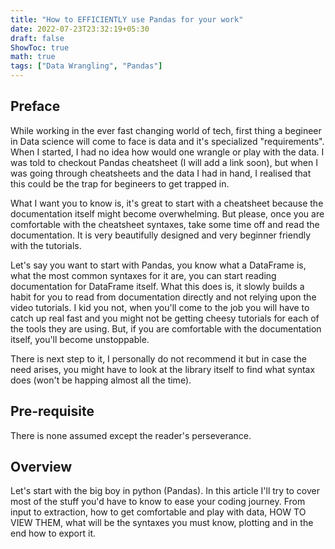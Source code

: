 ```yaml
---
title: "How to EFFICIENTLY use Pandas for your work"
date: 2022-07-23T23:32:19+05:30
draft: false
ShowToc: true
math: true
tags: ["Data Wrangling", "Pandas"]
---
```


## Preface 

While working in the ever fast changing world of tech, first thing a begineer in Data science will come to face is data and it's specialized "requirements".
When I started, I had no idea how would one wrangle or play with the data. I was told to checkout Pandas cheatsheet (I will add a link soon), but when I was going through cheatsheets and the data I had in hand, I realised that this could be the trap for begineers to get trapped in.

What I want you to know is, it's great to start with a cheatsheet because the documentation itself might become overwhelming. But please, once you are comfortable with the cheatsheet syntaxes, take some time off and read the documentation. It is very beautifully designed and very beginner friendly with the tutorials. 

Let's say you want to start with Pandas, you know what a DataFrame is, what the most common syntaxes for it are, you can start reading documentation for DataFrame itself.
What this does is, it slowly builds a habit for you to read from documentation directly and not relying upon the video tutorials. I kid you not, when you'll come to the job you will have to catch up real fast and you might not be getting cheesy tutorials for each of the tools they are using. But, if you are comfortable with the documentation itself, you'll become unstoppable. 

There is next step to it, I personally do not recommend it but in case the need arises, you might have to look at the library itself to find what syntax does (won't be happing almost all the time).

## Pre-requisite 
There is none assumed except the reader's perseverance. 


## Overview 

Let's start with the big boy in python (Pandas). In this article I'll try to cover most of the stuff you'd have to know to ease your coding journey. From input to extraction, how to get comfortable and play with data, HOW TO VIEW THEM, what will be the syntaxes you must know, plotting  and in the end how to export it.

## 